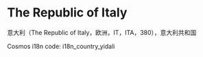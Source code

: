 # The Republic of Italy

意大利（The Republic of Italy，欧洲，IT，ITA，380），意大利共和国

Cosmos i18n code: i18n_country_yidali